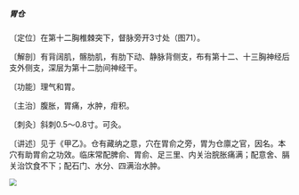 ##### 胃仓

〔定位〕在第十二胸椎棘突下，督脉旁开3寸处（图71）。

〔解剖〕有背阔肌，髂肋肌，有肋下动、静脉背侧支，布有第十二、十三胸神经后支外侧支，深层为第十二肋间神经干。

〔功能〕理气和胃。

〔主治〕腹胀，胃痛，水肿，疳积。

〔刺灸〕斜刺0.5〜0.8寸。可灸。

〔讲述〕见于《甲乙》。仓有藏纳之意，穴在胃俞之旁，胃为仓廪之官，因名。本穴有助胃俞之功效。临床常配脾俞、胃俞、足三里、内关治脘胀痛满；配意舍、膈关治饮食不下；配石门、水分、四满治水肿。

<img src="./img/图71.jpg" style="zoom:80%;" />
